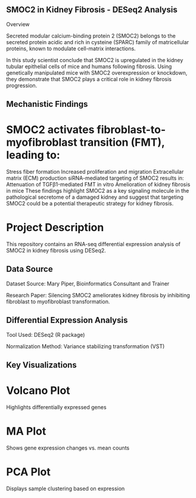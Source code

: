 
## SMOC2 in Kidney Fibrosis - DESeq2 Analysis

Overview

Secreted modular calcium-binding protein 2 (SMOC2) belongs to the secreted protein acidic and rich in cysteine (SPARC) family of matricellular proteins, known to modulate cell-matrix interactions.

In this study scientist conclude that SMOC2 is upregulated in the kidney tubular epithelial cells of mice and humans following fibrosis. Using genetically manipulated mice with SMOC2 overexpression or knockdown, they demonstrate that SMOC2 plays a critical role in kidney fibrosis progression.

## Mechanistic Findings

# SMOC2 activates fibroblast-to-myofibroblast transition (FMT), leading to:
Stress fiber formation
Increased proliferation and migration
Extracellular matrix (ECM) production
siRNA-mediated targeting of SMOC2 results in:
Attenuation of TGFβ1-mediated FMT in vitro
Amelioration of kidney fibrosis in mice
These findings highlight SMOC2 as a key signaling molecule in the pathological secretome of a damaged kidney and suggest that targeting SMOC2 could be a potential therapeutic strategy for kidney fibrosis.

# Project Description

This repository contains an RNA-seq differential expression analysis of SMOC2 in kidney fibrosis using DESeq2.


## Data Source

Dataset Source: Mary Piper, Bioinformatics Consultant and Trainer

Research Paper: Silencing SMOC2 ameliorates kidney fibrosis by inhibiting fibroblast to myofibroblast transformation.

## Differential Expression Analysis

Tool Used: DESeq2 (R package)

Normalization Method: Variance stabilizing transformation (VST)


## Key Visualizations
# Volcano Plot
Highlights differentially expressed genes
# MA Plot
Shows gene expression changes vs. mean counts
# PCA Plot
Displays sample clustering based on expression



